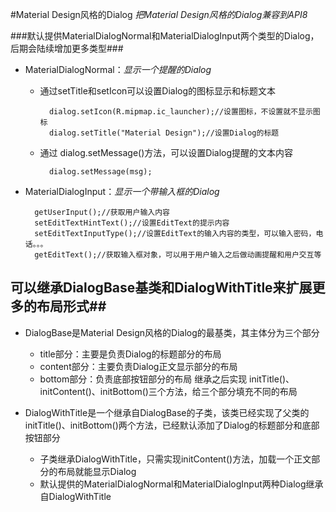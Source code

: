 #Material Design风格的Dialog
*把Material Design风格的Dialog兼容到API8*

###默认提供MaterialDialogNormal和MaterialDialogInput两个类型的Dialog，后期会陆续增加更多类型###

- MaterialDialogNormal：*显示一个提醒的Dialog*

    - 通过setTitle和setIcon可以设置Dialog的图标显示和标题文本

            dialog.setIcon(R.mipmap.ic_launcher);//设置图标，不设置就不显示图标
            dialog.setTitle("Material Design");//设置Dialog的标题
    - 通过 dialog.setMessage()方法，可以设置Dialog提醒的文本内容
            
            dialog.setMessage(msg);

- MaterialDialogInput：*显示一个带输入框的Dialog*

        getUserInput();//获取用户输入内容
        setEditTextHintText();//设置EditText的提示内容
        setEditTextInputType();//设置EditText的输入内容的类型，可以输入密码，电话。。。
        getEditText();//获取输入框对象，可以用于用户输入之后做动画提醒和用户交互等
        
        
## 可以继承DialogBase基类和DialogWithTitle来扩展更多的布局形式##
- DialogBase是Material Design风格的Dialog的最基类，其主体分为三个部分
    - title部分：主要是负责Dialog的标题部分的布局
    - content部分：主要负责Dialog正文显示部分的布局
    - bottom部分：负责底部按钮部分的布局
    继承之后实现 initTitle()、initContent()、initBottom()三个方法，给三个部分填充不同的布局
    
- DialogWithTitle是一个继承自DialogBase的子类，该类已经实现了父类的initTitle()、initBottom()两个方法，已经默认添加了Dialog的标题部分和底部按钮部分
    - 子类继承DialogWithTitle，只需实现initContent()方法，加载一个正文部分的布局就能显示Dialog
    - 默认提供的MaterialDialogNormal和MaterialDialogInput两种Dialog继承自DialogWithTitle